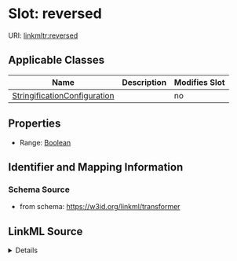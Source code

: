 

# Slot: reversed

URI: [linkmltr:reversed](https://w3id.org/linkml/transformer/reversed)



<!-- no inheritance hierarchy -->





## Applicable Classes

| Name | Description | Modifies Slot |
| --- | --- | --- |
| [StringificationConfiguration](StringificationConfiguration.md) |  |  no  |







## Properties

* Range: [Boolean](Boolean.md)





## Identifier and Mapping Information







### Schema Source


* from schema: https://w3id.org/linkml/transformer




## LinkML Source

<details>
```yaml
name: reversed
from_schema: https://w3id.org/linkml/transformer
rank: 1000
alias: reversed
owner: StringificationConfiguration
domain_of:
- StringificationConfiguration
range: boolean

```
</details>